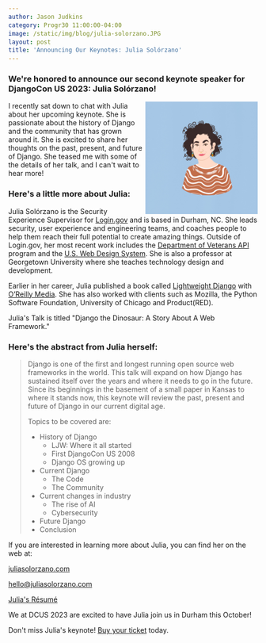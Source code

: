 ```yaml
---
author: Jason Judkins
category: Progr30 11:00:00-04:00
image: /static/img/blog/julia-solorzano.JPG
layout: post
title: 'Announcing Our Keynotes: Julia Solórzano'
---
```


### We're honored to announce our second keynote speaker for DjangoCon US 2023: Julia Solórzano!

<img src="/static/img/blog/julia-solorzano.JPG" alt="Photo of Julia Solórzano" style="width:45%; display:block; float:right;" />

I recently sat down to chat with Julia about her upcoming keynote. She is passionate about the history of Django and the community that has grown around it. She is excited to share her thoughts on the past, present, and future of Django. She teased me with some of the details of her talk, and I can't wait to hear more!

### Here's a little more about Julia:

Julia Solórzano is the Security Experience Supervisor for [Login.gov](https://login.gov/) and is based in Durham, NC. She leads security, user experience and engineering teams, and coaches people to help them reach their full potential to create amazing things. Outside of Login.gov, her most recent work includes the [Department of Veterans API](https://developer.va.gov/) program and the [U.S. Web Design System](https://designsystem.digital.gov/). She is also a professor at Georgetown University where she teaches technology design and development.

Earlier in her career, Julia published a book called [Lightweight Django](https://www.oreilly.com/library/view/lightweight-django/9781491946275/) with [O’Reilly Media](https://www.oreilly.com/). She has also worked with clients such as Mozilla, the Python Software Foundation, University of Chicago and Product(RED).


Julia's Talk is titled "Django the Dinosaur: A Story About A Web Framework." 

### Here's the abstract from Julia herself:
 
> Django is one of the first and longest running open source web frameworks in the world. This talk will expand on how Django has sustained itself over the years and where it needs to go in the future. Since its beginnings in the basement of a small paper in Kansas to where it stands now, this keynote will review the past, present and future of Django in our current digital age. 
>
> Topics to be covered are:
> - History of Django
>   - LJW: Where it all started
>   - First DjangoCon US 2008
>   - Django OS growing up
> - Current Django
>   - The Code
>   - The Community
> - Current changes in industry
>   - The rise of AI
>   - Cybersecurity
> - Future Django
> - Conclusion


If you are interested in learning more about Julia, you can find her on the web at:

[juliasolorzano.com](https://juliasolorzano.com/)

[hello@juliasolorzano.com](mailto:hello@juliasolorzano.com)

[Julia's Résumé](https://docs.google.com/document/d/1H1zzX3LqO5IPQk0h22jSTjSOq8sXRRRpp65OtGSUJqQ/edit)

We at DCUS 2023 are excited to have Julia join us in Durham this October!

Don't miss Julia's keynote! [Buy your ticket]({{site.ticket_link}}) today.

